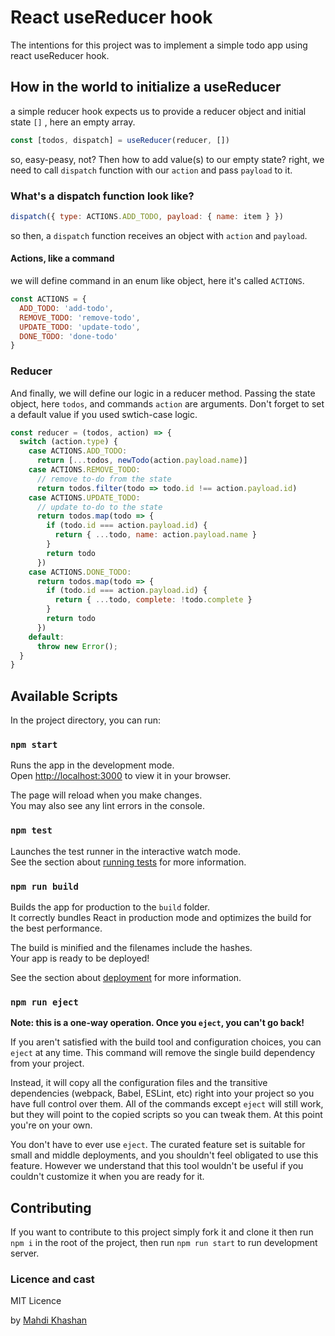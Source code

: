 # React useReducer hook

The intentions for this project was to implement a simple todo app using react useReducer hook.

## How in the world to initialize a useReducer
a simple reducer hook expects us to provide a reducer object and initial state ```[]``` , here an empty array.
```javascript
const [todos, dispatch] = useReducer(reducer, [])
```
so, easy-peasy, not? Then how to add value(s) to our empty state? right, we need to call ```dispatch``` function 
with our ```action``` and pass ```payload``` to it.

### What's a dispatch function look like?
```javascript
dispatch({ type: ACTIONS.ADD_TODO, payload: { name: item } })
```
so then, a ```dispatch``` function receives an object with ```action``` and ```payload```. 

#### Actions, like a command
we will define command in an enum like object, here it's called `ACTIONS`.
```javascript
const ACTIONS = {
  ADD_TODO: 'add-todo',
  REMOVE_TODO: 'remove-todo',
  UPDATE_TODO: 'update-todo',
  DONE_TODO: 'done-todo'
}
```

### Reducer
And finally, we will define our logic in a reducer method. Passing the state object, here `todos`, 
and commands `action` are arguments. Don't forget to set a default value if you used swtich-case logic.
```javascript
const reducer = (todos, action) => {
  switch (action.type) {
    case ACTIONS.ADD_TODO:
      return [...todos, newTodo(action.payload.name)]
    case ACTIONS.REMOVE_TODO:
      // remove to-do from the state
      return todos.filter(todo => todo.id !== action.payload.id)
    case ACTIONS.UPDATE_TODO:
      // update to-do to the state
      return todos.map(todo => {
        if (todo.id === action.payload.id) {
          return { ...todo, name: action.payload.name }
        }
        return todo
      })
    case ACTIONS.DONE_TODO:
      return todos.map(todo => {
        if (todo.id === action.payload.id) {
          return { ...todo, complete: !todo.complete }
        }
        return todo
      })
    default:
      throw new Error();
  }
}
```

## Available Scripts

In the project directory, you can run:

### `npm start`

Runs the app in the development mode.\
Open [http://localhost:3000](http://localhost:3000) to view it in your browser.

The page will reload when you make changes.\
You may also see any lint errors in the console.

### `npm test`

Launches the test runner in the interactive watch mode.\
See the section about [running tests](https://facebook.github.io/create-react-app/docs/running-tests) for more information.

### `npm run build`

Builds the app for production to the `build` folder.\
It correctly bundles React in production mode and optimizes the build for the best performance.

The build is minified and the filenames include the hashes.\
Your app is ready to be deployed!

See the section about [deployment](https://facebook.github.io/create-react-app/docs/deployment) for more information.

### `npm run eject`

**Note: this is a one-way operation. Once you `eject`, you can't go back!**

If you aren't satisfied with the build tool and configuration choices, you can `eject` at any time. This command will remove the single build dependency from your project.

Instead, it will copy all the configuration files and the transitive dependencies (webpack, Babel, ESLint, etc) right into your project so you have full control over them. All of the commands except `eject` will still work, but they will point to the copied scripts so you can tweak them. At this point you're on your own.

You don't have to ever use `eject`. The curated feature set is suitable for small and middle deployments, and you shouldn't feel obligated to use this feature. However we understand that this tool wouldn't be useful if you couldn't customize it when you are ready for it.

## Contributing

If you want to contribute to this project simply fork it and clone it then run
`npm i`
in the root of the project, then run
`npm run start`
to run development server.

### Licence and cast

MIT Licence

by [Mahdi Khashan](https://www.linkedin.com/in/mahdi-khashan-ir/)
